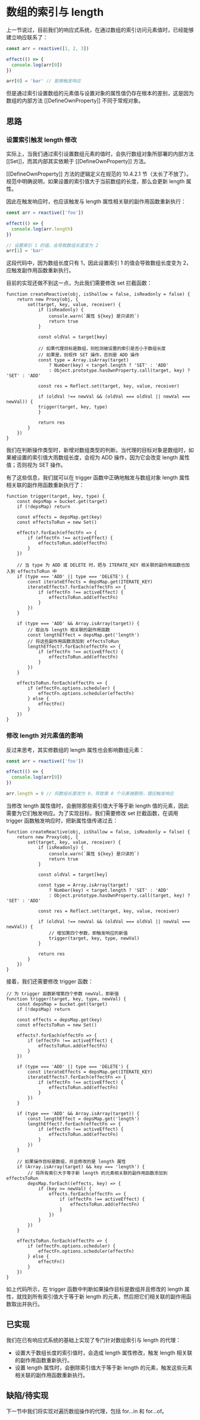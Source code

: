 # 数组的索引与 length
上一节说过，目前我们的响应式系统，在通过数组的索引访问元素值时，已经能够建立响应联系了：
```js
const arr = reactive([1, 2, 3])

effect(() => {
  console.log(arr[0])
})

arr[0] = 'bar' // 能够触发响应
```
但是通过索引设置数组的元素值与设置对象的属性值仍存在根本的差别，这是因为数组的内部方法 [[DefineOwnProperty]] 不同于常规对象。

## 思路
### 设置索引触发 length 修改
实际上，当我们通过索引设置数组元素的值时，会执行数组对象所部署的内部方法 [[Set]]，而其内部其实依赖于  [[DefineOwnProperty]] 方法。

[[DefineOwnProperty]] 方法的逻辑定义在规范的 10.4.2.1 节（太长了不放了）。规范中明确说明，如果设置的索引值大于当前数组的长度，那么会更新 length 属性。

因此在触发响应时，也应该触发与 length 属性相关联的副作用函数重新执行：
```js
const arr = reactive(['foo'])

effect(() => {
  console.log(arr.length)
})

// 设置索引 1 的值，会导致数组长度变为 2
arr[1] = 'bar'
```

这段代码中，因为数组长度只有 1，因此设置索引 1 的值会导致数组长度变为 2，应触发副作用函数重新执行。

目前的实现还做不到这一点，为此我们需要修改 set 拦截函数：
```js{11-17}
function createReactive(obj, isShallow = false, isReadonly = false) {
    return new Proxy(obj, {
        set(target, key, value, receiver) {
            if (isReadonly) {
                console.warn(`属性 ${key} 是只读的`)
                return true
            }

            const oldVal = target[key]

            // 如果代理目标是数组，则检测被设置的索引是否小于数组长度
            // 如果是，则视作 SET 操作，否则是 ADD 操作
            const type = Array.isArray(target)
                ? Number(key) < target.length ? 'SET' : 'ADD'
                : Object.prototype.hasOwnProperty.call(target, key) ? 'SET' : 'ADD'

            const res = Reflect.set(target, key, value, receiver)

            if (oldVal !== newVal && (oldVal === oldVal || newVal === newVal)) {
            trigger(target, key, type)
            }   

            return res
        }
    })
}
```
我们在判断操作类型时，新增对数组类型的判断。当代理的目标对象是数组时，如果被设置的索引值大雨数组长度，会视为 ADD 操作，因为它会改变 length 属性值；否则视为 SET 操作。

有了这些信息，我们就可以在 trigger 函数中正确地触发与数组对象 length 属性相关联的副作用函数重新执行了：
```js{24-33}
function trigger(target, key, type) {
    const depsMap = bucket.get(target)
    if (!depsMap) return

    const effects = depsMap.get(key)
    const effectsToRun = new Set()

    effects?.forEach(effectFn => {
        if (effectFn !== activeEffect) {
            effectsToRun.add(effectFn)
        }
    })

    // 当 type 为 ADD 或 DELETE 时，把与 ITERATE_KEY 相关联的副作用函数也加入到 effectsToRun 中
    if (type === 'ADD' || type === 'DELETE') {
        const iterateEffects = depsMap.get(ITERATE_KEY)
        iterateEffects?.forEach(effectFn => {
            if (effectFn !== activeEffect) {
                effectsToRun.add(effectFn)
            }
        })
    }

    if (type === 'ADD' && Array.isArray(target)) {
        // 取出与 length 相关联的副作用函数
        const lengthEffect = depsMap.get('length')
        // 将这些副作用函数添加到 effectsToRun
        lengthEffect?.forEach(effectFn => {
            if (effectFn !== activeEffect) {
                effectsToRun.add(effectFn)
            }
        })
    }
    
    effectsToRun.forEach(effectFn => {
        if (effectFn.options.scheduler) {
            effectFn.options.scheduler(effectFn)
        } else {
            effectFn()
        }
    })
}
```

### 修改 length 对元素值的影响
反过来思考，其实修数组的 length 属性也会影响数组元素：
```js
const arr = reactive(['foo'])

effect(() => {
  console.log(arr[0])
})

arr.length = 0 // 将数组长度改为 0，导致第 0 个元素被删除，理应触发响应
```

当修改 length 属性值时，会删除那些索引值大于等于新 length 值的元素，因此需要为它们触发响应。为了实现目标，我们需要修改 set 拦截函数，在调用 trigger 函数触发响应时，把新属性值传递过去：
```js{18-19}
function createReactive(obj, isShallow = false, isReadonly = false) {
    return new Proxy(obj, {
        set(target, key, value, receiver) {
            if (isReadonly) {
                console.warn(`属性 ${key} 是只读的`)
                return true
            }

            const oldVal = target[key]

            const type = Array.isArray(target)
                ? Number(key) < target.length ? 'SET' : 'ADD'
                : Object.prototype.hasOwnProperty.call(target, key) ? 'SET' : 'ADD' 

            const res = Reflect.set(target, key, value, receiver)

            if (oldVal !== newVal && (oldVal === oldVal || newVal === newVal)) {
                // 增加第四个参数，即触发响应的新值
                trigger(target, key, type, newVal)
            }  

            return res
        }
    })
}
```

接着，我们还需要修改 trigger 函数：
```js{1-2,33-45}
// 为 trigger 函数新增第四个参数 newVal，即新值
function trigger(target, key, type, newVal) {
    const depsMap = bucket.get(target)
    if (!depsMap) return

    const effects = depsMap.get(key)
    const effectsToRun = new Set()

    effects?.forEach(effectFn => {
        if (effectFn !== activeEffect) {
            effectsToRun.add(effectFn)
        }
    })

    if (type === 'ADD' || type === 'DELETE') {
        const iterateEffects = depsMap.get(ITERATE_KEY)
        iterateEffects?.forEach(effectFn => {
            if (effectFn !== activeEffect) {
                effectsToRun.add(effectFn)
            }
        })
    }

    if (type === 'ADD' && Array.isArray(target)) {
        const lengthEffect = depsMap.get('length')
        lengthEffect?.forEach(effectFn => {
            if (effectFn !== activeEffect) {
                effectsToRun.add(effectFn)
            }
        })
    }

    // 如果操作目标是数组，并且修改的是 length 属性
    if (Array.isArray(target) && key === 'length') {
        // 将所有索引大于等于新 length 的元素相关联的副作用函数添加到 effectsToRun
        depsMap.forEach((effects, key) => {
            if (key >= newVal) {
                effects.forEach(effectFn => {
                    if (effectFn !== activeEffect) {
                        effectsToRun.add(effectFn)
                    }
                })
            }
        })
    }
    
    effectsToRun.forEach(effectFn => {
        if (effectFn.options.scheduler) {
            effectFn.options.scheduler(effectFn)
        } else {
            effectFn()
        }
    })
}
```
如上代码所示，在 trigger 函数中判断如果操作目标是数组并且修改的 length 属性，就找到所有索引值大于等于新 length 的元素，然后把它们相关联的副作用函数取出并执行。

## 已实现
我们在已有响应式系统的基础上实现了专门针对数组索引与 length 的代理：
* 设置大于数组长度的索引值时，会造成 length 属性修改，触发 length 相关联的副作用函数重新执行。
* 设置 length 属性时，会删除索引值大于等于新 length 的元素，触发这些元素相关联的副作用函数重新执行。

## 缺陷/待实现
下一节中我们将实现对遍历数组操作的代理，包括 for...in 和 for...of。
